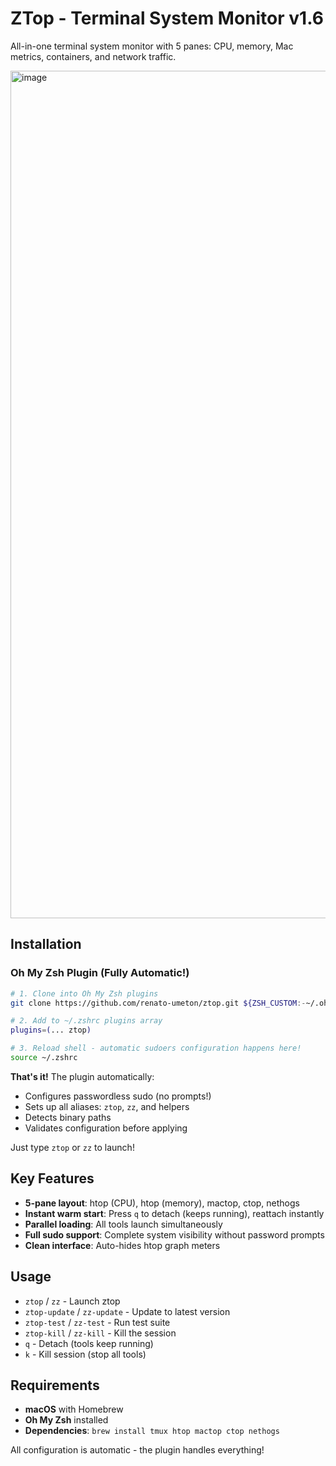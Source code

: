 # ZTop - Terminal System Monitor v1.6

All-in-one terminal system monitor with 5 panes: CPU, memory, Mac metrics, containers, and network traffic.

<img width="2106" height="1356" alt="image" src="https://github.com/user-attachments/assets/101fa69d-f266-4f77-9398-60a55bfb5138" />

## Installation

### Oh My Zsh Plugin (Fully Automatic!)

```bash
# 1. Clone into Oh My Zsh plugins
git clone https://github.com/renato-umeton/ztop.git ${ZSH_CUSTOM:-~/.oh-my-zsh/custom}/plugins/ztop

# 2. Add to ~/.zshrc plugins array
plugins=(... ztop)

# 3. Reload shell - automatic sudoers configuration happens here!
source ~/.zshrc
```

**That's it!** The plugin automatically:
- Configures passwordless sudo (no prompts!)
- Sets up all aliases: `ztop`, `zz`, and helpers
- Detects binary paths
- Validates configuration before applying

Just type `ztop` or `zz` to launch!

## Key Features

- **5-pane layout**: htop (CPU), htop (memory), mactop, ctop, nethogs
- **Instant warm start**: Press `q` to detach (keeps running), reattach instantly
- **Parallel loading**: All tools launch simultaneously
- **Full sudo support**: Complete system visibility without password prompts
- **Clean interface**: Auto-hides htop graph meters

## Usage

- `ztop` / `zz` - Launch ztop
- `ztop-update` / `zz-update` - Update to latest version
- `ztop-test` / `zz-test` - Run test suite
- `ztop-kill` / `zz-kill` - Kill the session
- `q` - Detach (tools keep running)
- `k` - Kill session (stop all tools)

## Requirements

- **macOS** with Homebrew
- **Oh My Zsh** installed
- **Dependencies**: `brew install tmux htop mactop ctop nethogs`

All configuration is automatic - the plugin handles everything!
